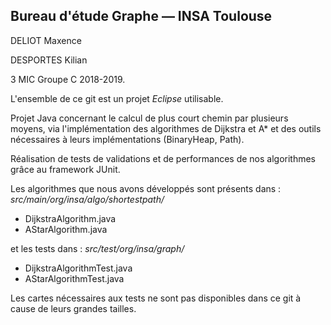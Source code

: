 ## Bureau d'étude Graphe &mdash; INSA Toulouse

DELIOT Maxence

DESPORTES Kilian


3 MIC
Groupe C
2018-2019.

L'ensemble de ce git est un projet *Eclipse* utilisable.

Projet Java concernant le calcul de plus court chemin par plusieurs moyens, via l'implémentation des algorithmes de Dijkstra et A* et des outils nécessaires à leurs implémentations (BinaryHeap, Path).

Réalisation de tests de validations et de performances de nos algorithmes grâce au framework JUnit.

Les algorithmes que nous avons développés sont présents dans : *src/main/org/insa/algo/shortestpath/*
* DijkstraAlgorithm.java
* AStarAlgorithm.java

et les tests dans : *src/test/org/insa/graph/*
* DijkstraAlgorithmTest.java
* AStarAlgorithmTest.java


Les cartes nécessaires aux tests ne sont pas disponibles dans ce git à cause de leurs grandes tailles.

